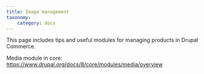 ```yaml
---
title: Image management
taxonomy:
    category: docs
---
```


This page includes tips and useful modules for managing products in Drupal Commerce.

  Media module in core: https://www.drupal.org/docs/8/core/modules/media/overview
